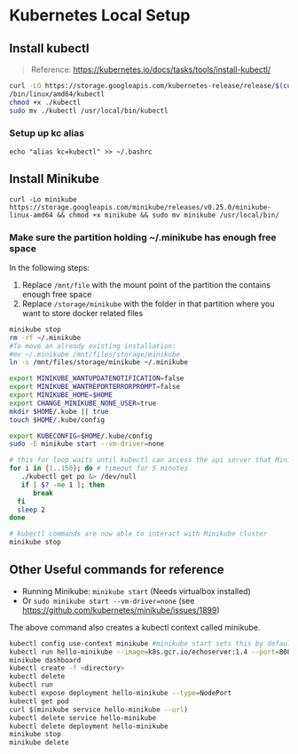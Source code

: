# Kubernetes Local Setup

## Install kubectl

> Reference: https://kubernetes.io/docs/tasks/tools/install-kubectl/

```bash
curl -LO https://storage.googleapis.com/kubernetes-release/release/$(curl -s https://storage.googleapis.com/kubernetes-release/release/stable.txt)
/bin/linux/amd64/kubectl
chmod +x ./kubectl
sudo mv ./kubectl /usr/local/bin/kubectl
```

### Setup up kc alias

`echo "alias kc=kubectl" >> ~/.bashrc`

## Install Minikube

`curl -Lo minikube https://storage.googleapis.com/minikube/releases/v0.25.0/minikube-linux-amd64 && chmod +x minikube && sudo mv minikube /usr/local/bin/`

### Make sure the partition holding ~/.minikube has enough free space

In the following steps:

1. Replace `/mnt/file` with the mount point of the partition the contains enough free space
1. Replace `/storage/minikube` with the folder in that partition where you want to store docker related files

```sh
minikube stop
rm -rf ~/.minikube
#To move an already existing installation:
#mv ~/.minikube /mnt/files/storage/minikube
ln -s /mnt/files/storage/minikube ~/.minikube
```

```sh
export MINIKUBE_WANTUPDATENOTIFICATION=false
export MINIKUBE_WANTREPORTERRORPROMPT=false
export MINIKUBE_HOME=$HOME
export CHANGE_MINIKUBE_NONE_USER=true
mkdir $HOME/.kube || true
touch $HOME/.kube/config

export KUBECONFIG=$HOME/.kube/config
sudo -E minikube start --vm-driver=none

# this for loop waits until kubectl can access the api server that Minikube has created
for i in {1..150}; do # timeout for 5 minutes
   ./kubectl get po &> /dev/null
   if [ $? -ne 1 ]; then
      break
  fi
  sleep 2
done

# kubectl commands are now able to interact with Minikube cluster
minikube stop
```

## Other Useful commands for reference

* Running Minikube: `minikube start` (Needs virtualbox installed)
* Or `sudo minikube start --vm-driver=none` (see https://github.com/kubernetes/minikube/issues/1899)

The above command also creates a kubectl context called minikube.

```sh
kubectl config use-context minikube #minikube start sets this by default, needed if context changes
kubectl run hello-minikube --image=k8s.gcr.io/echoserver:1.4 --port=8080
minikube dashboard
kubectl create -f <directory>
kubectl delete
kubectl run
kubectl expose deployment hello-minikube --type=NodePort
kubectl get pod
curl $(minikube service hello-minikube --url)
kubectl delete service hello-minikube
kubectl delete deployment hello-minikube
minikube stop
minikube delete
```
